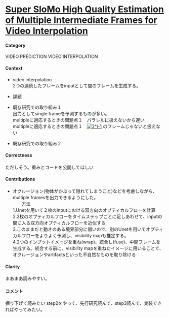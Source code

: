 # [Super SloMo High Quality Estimation of Multiple Intermediate Frames for Video Interpolation](https://arxiv.org/pdf/1712.00080.pdf)


####  Category
VIDEO PREDICTION
VIDEO INTERPOLATION

#### Context
* video interpolation  
2つの連続したフレームをinputとして間のフレームを生成する。

* 課題   

* 既存研究での取り組み１  
出力としてsingle frameを予測するものが多い。  
 multipleに適応するときの問題点１　パラレルに扱えないから遅い  
 multipleに適応するときの問題点１　<a href="https://www.codecogs.com/eqnedit.php?latex=2^i-1" target="_blank"><img src="https://latex.codecogs.com/gif.latex?2^i-1" title="2^i-1" /></a> のフレームじゃないと扱えない

* 既存研究での取り組み２  

 
#### Correctness
  ただしそう。重みとコードを公開してほしい
  
#### Contributions  
* オクルージョン(物体がかぶって隠れてしまうこと)などを考慮しながら、multiple framesを出力できるようにした。  
　　方法  
    1.Unetを用いて２枚のinputにおける双方向のオプティカルフローを計算  
    2.2枚のオプティカルフローをタイムステップごとに足しあわせて、inputの間に入る双方向オプティカルフローを近似する  
    3.このままだと動きのある境界部分に弱いので、別のUnetを用いてオプティカルフローをよりよく予測し、visibility mapも推定する。  
    4.2つのインプットイメージを重ね(wrap)、統合し(fuse)、中間フレームを生成する。統合する前に、visibility mapを重ねたイメージに用いることで、オクルージョンやartifactsといった不自然なものを取り除ける
  
####  Clarity
まあまあ読みやすい。

#### コメント
掘り下げて読みたい
step2をやって、先行研究読んで、step3読んで、実装できればやってみたい。

